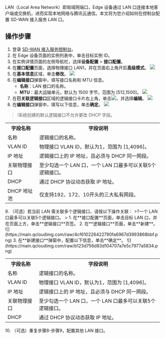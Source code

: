 LAN（Local Area Network）即局域网端口，Edge 设备通过 LAN 口连接本地客户端或交换机，进而实现本地网络与腾讯云通信。本文将为您介绍如何在控制台配置 SD-WAN 接入服务 LAN 口。

## 操作步骤
1. 登录 [SD-WAN 接入服务控制台](https://console.cloud.tencent.com/sas/edge)。
2. 在 Edge 设备页面的实例列表中，单击目标实例 ID。
3. 在实例详情页面的左侧导航栏，选择**设备配置** > **接口配置**。
4. 在**接口配置**页面，选择物理接口 LAN1，并在页面右上角开启**高级模式**。
![](https://main.qcloudimg.com/raw/f4b3a700124d25d6e2fb21fc20360ce0.png)
5. 在**基本信息**区域，单击**修改**。
 ![](https://main.qcloudimg.com/raw/a944c19908dbc8c6b5da4f0778d615d8.png)
6. 在**编辑接口**弹窗中，填写接口名称和 MTU 信息。
   - **名称**：LAN 接口的名称。
   - **MTU**：最大运输单元，默认为 1500 字节，范围为 [512,1500]。
![](https://main.qcloudimg.com/raw/c86157783e9181062e02512888e4018c.png)
7. 在**已关联逻辑接口**区域的逻辑接口卡片右上角，单击<img src="https://main.qcloudimg.com/raw/463afbc4198fb885dbb914309ec143f8.png" style="margin:0;" />，并选择**编辑**。
![](https://main.qcloudimg.com/raw/8000e45063474c45917bb5d1e874eddc.png)
8. 在**编辑接口**弹窗中，填写以下信息，单击**确定**。
  ![](https://main.qcloudimg.com/raw/82435abfd9519e80ecfd260d4040e449.png)
>!系统创建的默认逻辑接口不允许更改 DHCP 字段。
<table>
<tr>
<th>字段名称</th>
<th>字段说明</th>
</tr>
<tr>
<td>名称</td>
<td>逻辑接口的名称。</td>
</tr>
<tr>
<td>VLAN ID</td>
<td>物理接口 VLAN ID，默认为1，范围为 [1,4096]。</td>
</tr>
<tr>
<td>IP 地址</td>
<td>逻辑接口上的 IP 地址，且必须与 DHCP 同一网段。</td>
</tr>
<tr>
<td>关联物理接口</td>
<td>至少勾选一个 LAN 口，一个 LAN 口最多可以关联5个逻辑接口。</td>
</tr>
<tr>
<td>DHCP</td>
<td>通过 DHCP 协议动态获取 IP 地址。</td>
</tr>
<tr>
<td>DHCP 地址池</td>
<td>仅支持192、172、10开头的三大私有网段。</td>
</tr>
</table>
9. （可选）若当前 LAN 需关联多个逻辑接口，请按以下操作关联：
>?一个 LAN 口最多可以关联5个逻辑接口。
>
   1. 在**接口配置**页面，单击目标 LAN 口，并在页面上方，单击**逻辑接口**页签。
   2. 在**逻辑接口**页面，单击**新建**。
   ![](https://main.qcloudimg.com/raw/4cf610226422790fa6967d3993868bbf.png)
   3. 在**新建接口**弹窗中，配置以下信息，单击**确定**。
![](https://main.qcloudimg.com/raw/b123d756d83d104707a7e5c7977a5834.png)
<table>
<tr>
<th>字段名称</th>
<th>字段说明</th>
</tr>
<tr>
<td>名称</td>
<td>逻辑接口的名称。</td>
</tr>
<tr>
<td>VLAN ID</td>
<td>物理接口 VLAN ID，默认为1，范围为 [1,4096]。</td>
</tr>
<tr>
<td>IP 地址</td>
<td>逻辑接口上的 IP 地址，且必须与 DHCP 同一网段。</td>
</tr>
<tr>
<td>关联物理接口</td>
<td>至少勾选一个 LAN 口，一个 LAN 口最多可以关联5个逻辑接口。</td>
</tr>
<tr>
<td>DHCP</td>
<td>通过 DHCP 协议动态获取 IP 地址。</td>
</tr>
</table>	
10. （可选）重复步骤8-步骤9，配置其他 LAN 接口。


